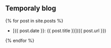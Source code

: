 ## Temporaly blog

{% for post in site.posts %}

- [{{ post.date }}: {{ post.title }}]({{ post.url }})

{% endfor %} 